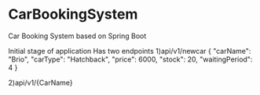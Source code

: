 # CarBookingSystem
Car Booking System based on Spring Boot

Initial stage of application
Has two endpoints
1)api/v1/newcar
{
    "carName": "Brio",
    "carType": "Hatchback",
    "price": 6000,
    "stock": 20,
    "waitingPeriod": 4
}

2)api/v1/{CarName}
